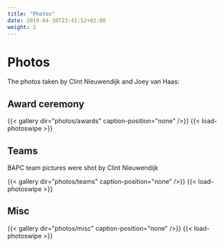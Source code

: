 ```yaml
---
title: "Photos"
date: 2019-04-30T23:41:52+02:00
weight: 2
---
```


# Photos

The photos taken by Clint Nieuwendijk and Joey van Haas:

## Award ceremony
{{< gallery dir="photos/awards" caption-position="none" />}} {{< load-photoswipe >}}

## Teams

BAPC team pictures were shot by Clint Nieuwendijk

{{< gallery dir="photos/teams" caption-position="none" />}} {{< load-photoswipe >}}

## Misc
{{< gallery dir="photos/misc" caption-position="none" />}} {{< load-photoswipe >}}
